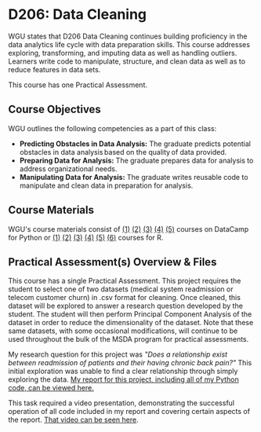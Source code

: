 # D206: Data Cleaning

WGU states that D206 Data Cleaning continues building proficiency in the data analytics life cycle with data preparation skills. This course addresses exploring, transforming, and imputing data as well as handling outliers. Learners write code to manipulate, structure, and clean data as well as to reduce features in data sets.

This course has one Practical Assessment. 

## Course Objectives

WGU outlines the following competencies as a part of this class:
- **Predicting Obstacles in Data Analysis:** The graduate predicts potential obstacles in data analysis based on the quality of data provided.
- **Preparing Data for Analysis:** The graduate prepares data for analysis to address organizational needs.
- **Manipulating Data for Analysis:** The graduate writes reusable code to manipulate and clean data in preparation for analysis.

## Course Materials

WGU's course materials consist of [(1)](https://www.datacamp.com/courses/intro-to-python-for-data-science) [(2)](https://www.datacamp.com/courses/introduction-to-importing-data-in-python) [(3)](https://www.datacamp.com/courses/cleaning-data-in-python) [(4)](https://www.datacamp.com/courses/dealing-with-missing-data-in-python) [(5)](https://www.datacamp.com/courses/dimensionality-reduction-in-python) courses on DataCamp for Python or [(1)](https://www.datacamp.com/courses/free-introduction-to-r) [(2)](https://www.datacamp.com/courses/introduction-to-importing-data-in-r) [(3)](https://www.datacamp.com/courses/cleaning-data-in-r) [(4)](https://www.datacamp.com/courses/dealing-with-missing-data-in-r) [(5)](https://www.datacamp.com/courses/unsupervised-learning-in-r) [(6)](https://www.datacamp.com/courses/advanced-dimensionality-reduction-in-r) courses for R. 

## Practical Assessment(s) Overview & Files

This course has a single Practical Assessment. This project requires the student to select one of two datasets (medical system readmission or telecom customer churn) in .csv format for cleaning. Once cleaned, this dataset will be explored to answer a research question developed by the student. The student will then perform Principal Component Analysis of the dataset in order to reduce the dimensionality of the dataset. Note that these same datasets, with some occasional modifications, will continue to be used throughout the bulk of the MSDA program for practical assessments.  

My research question for this project was *"Does a relationship exist between readmission of patients and their having chronic back pain?"* This initial exploration was unable to find a clear relationship through simply exploring the data. [My report for this project, including all of my Python code, can be viewed here.](d206task1.ipynb)

This task required a video presentation, demonstrating the successful operation of all code included in my report and covering certain aspects of the report. [That video can be seen here](https://drive.google.com/file/d/1LEsS1d82NkSTJUP_qRShmETwvh7hPWU_/view?usp=share_link). 
